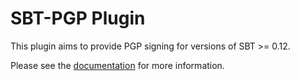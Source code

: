 # SBT-PGP Plugin

This plugin aims to provide PGP signing for versions of SBT >= 0.12.

Please see the [documentation](http://scala-sbt.org/sbt-pgp) for more information.

